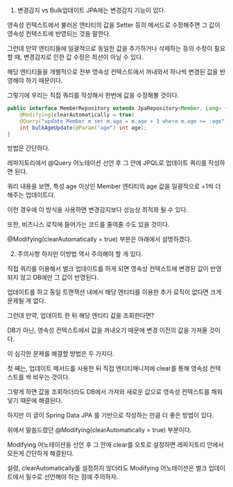 1. 변경감지 vs Bulk업데이트
JPA에는 변경감지 기능이 있다.

 

영속성 컨텍스트에서 불러온 엔티티의 값을 Setter 등의 메서드로 수정해주면 그 값이 영속성 컨텍스트에 반영되는 것을 말한다.

 

그런데 만약 엔티티들에 일괄적으로 동일한 값을 추가하거나 삭제하는 등의 수정이 필요할 때, 변경감지로 인한 값 수정은 최선이 아닐 수 있다.

 

해당 엔티티들을 개별적으로 전부 영속성 컨텍스트에서 꺼내와서 하나씩 변경된 값을 반영해야 하기 때문이다.

 

그렇기에 우리는 직접 쿼리를 작성해서 한번에 값을 수정해볼 것이다.
```java
public interface MemberRepository extends JpaRepository<Member, Long> {
	@Modifying(clearAutomatically = true)
	@Query("update Member m set m.age = m.age + 1 where m.age >= :age")
	int bulkAgeUpdate(@Param("age") int age);
}
```
방법은 간단하다.

 

레파지토리에서 @Query 어노테이션 선언 후 그 안에 JPQL로 업데이트 쿼리를 작성하면 된다.

 

쿼리 내용을 보면, 특성 age 이상인 Member 엔티티의 age 값을 일괄적으로 +1씩 더해주는 업데이트다.

 

이런 경우에 이 방식을 사용하면 변경감지보다 성능상 최적화 될 수 있다.

 

또한, 비즈니스 로직에 들어가는 코드를 줄여줄 수도 있을 것이다.

 

@Modifying(clearAutomatically = true) 부분은 아래에서 설명하겠다.

 

 

2. 주의사항
하지만 이방법 역시 주의해야 할 게 있다.

 

직접 쿼리를 이용해서 벌크 업데이트를 하게 되면 영속성 컨텍스트에 변경된 값이 반영되지 않고 DB에만 그 값이 반영된다.

 

업데이트를 하고 동일 트랜잭션 내에서 해당 엔티티를 이용한 추가 로직이 없다면 크게 문제될 게 없다.

 

그런데 만약, 업데이트 한 뒤 해당 엔티티 값을 조회한다면?

 

DB가 아닌, 영속성 컨텍스트에서 값을 꺼내오기 때문에 변경 이전의 값을 가져올 것이다.

 

이 심각한 문제를 해결할 방법은 두 가지다.

 

첫 째는, 업데이트 메서드를 사용한 뒤 직접 엔티티매니저에 clear를 통해 영속성 컨텍스트를 싹 비우는 것이다.

 

그렇게 하면 값을 조회하더라도 DB에서 가져와 새로운 값으로 영속성 컨텍스트를 채워넣기 때문에 해결된다.

 

하지만 이 글이 Spring Data JPA 를 기반으로 작성하는 만큼 더 좋은 방법이 있다.

 

위에서 말씀드렸던 @Modifying(clearAutomatically = true) 부분이다.

 

Modifying 어노테이션을 선언 후 그 안에 clear를 오토로 설정하면 레파지토리 안에서 모든게 간단하게 해결된다.

 

설령, clearAutomatically를 설정하지 않더라도 Modifying 어노테이션은 벌크 업데이트에서 필수로 선언해야 하는 점에 주의하자.